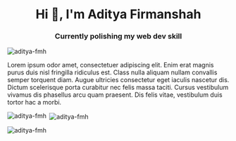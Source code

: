 <h1 align="center">Hi 👋, I'm Aditya Firmanshah</h1>
<h3 align="center">Currently polishing my web dev skill</h3>

<p align="left"> <img src="https://komarev.com/ghpvc/?username=aditya-fmh&label=Profile%20views&color=0e75b6&style=flat" alt="aditya-fmh" /> </p>

Lorem ipsum odor amet, consectetuer adipiscing elit. Enim erat magnis purus duis nisl fringilla ridiculus est. Class nulla aliquam nullam convallis semper torquent diam. Augue ultricies consectetur eget iaculis nascetur dis. Dictum scelerisque porta curabitur nec felis massa taciti. Cursus vestibulum vivamus dis phasellus arcu quam praesent. Dis felis vitae, vestibulum duis tortor hac a morbi.

<p><img align="left" src="https://github-readme-stats.vercel.app/api/top-langs?username=aditya-fmh&show_icons=true&locale=en&layout=compact" alt="aditya-fmh" /></p>

<p>&nbsp;<img align="center" src="https://github-readme-stats.vercel.app/api?username=aditya-fmh&show_icons=true&locale=en" alt="aditya-fmh" /></p>

<p><img align="center" src="https://github-readme-streak-stats.herokuapp.com/?user=aditya-fmh&" alt="aditya-fmh" /></p>
